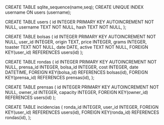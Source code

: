 CREATE TABLE sqlite_sequence(name,seq);
CREATE UNIQUE INDEX username ON users (username);

CREATE TABLE users (
    id INTEGER PRIMARY KEY AUTOINCREMENT NOT NULL,
    username TEXT NOT NULL,
    hash TEXT NOT NULL,
);

CREATE TABLE bolsas (
    id INTEGER PRIMARY KEY AUTOINCREMENT NOT NULL,
    user_id INTEGER,
    origin TEXT,
    price INTEGER,
    grams INTEGER,
    toaster TEXT NOT NULL,
    date DATE,
    active TEXT NOT NULL,
    FOREIGN KEY(user_id) REFERENCES users(id)
);


CREATE TABLE rondas (
    id INTEGER PRIMARY KEY AUTOINCREMENT NOT NULL,
    prensa_id INTEGER,
    bolsa_id INTEGER,
    cost INTEGER,
    date DATETIME,
    FOREIGN KEY(bolsa_id) REFERENCES bolsas(id),
    FOREIGN KEY(prensa_id) REFERENCES prensas(id),
);

CREATE TABLE prensas (
    id INTEGER PRIMARY KEY AUTOINCREMENT NOT NULL,
    owner_id INTEGER,
    capacity INTEGER,
    FOREIGN KEY(owner_id) REFERENCES users(id)
);

CREATE TABLE incidencias (
    ronda_id INTEGER,
    user_id INTEGER,
    FOREIGN KEY(user_id) REFERENCES users(id),
    FOREIGN KEY(ronda_id) REFERENCES rondas(id),
);

